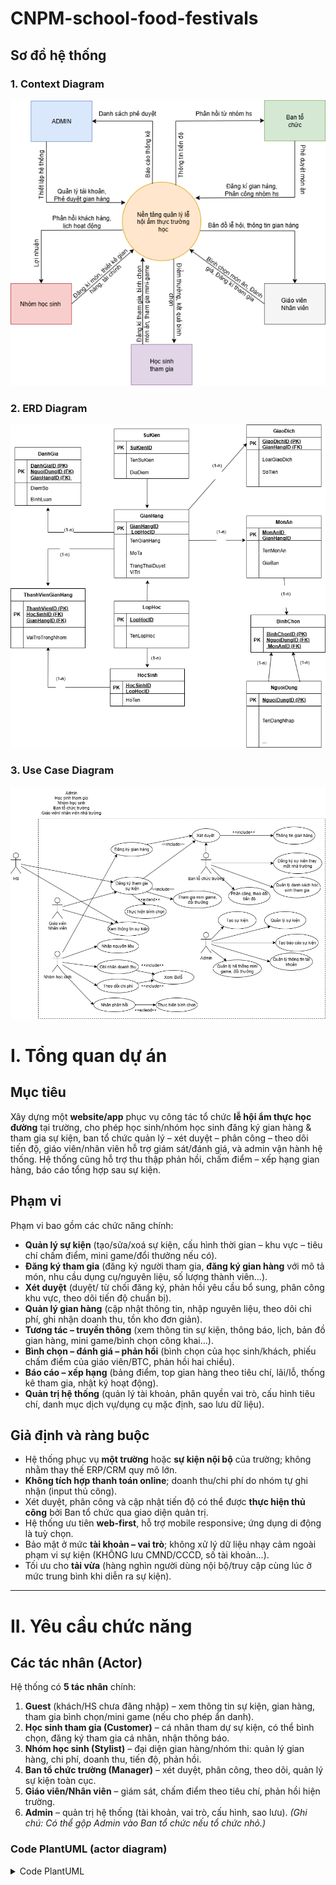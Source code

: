 
# CNPM-school-food-festivals

## Sơ đồ hệ thống

### 1. Context Diagram
![Context Diagram](diagrams/ContextDG.drawio.png)

### 2. ERD Diagram
![ERD Diagram](diagrams/Erd.drawio.png)

### 3. Use Case Diagram
![Use Case Diagram](diagrams/UseCase.drawio.png)

# I. Tổng quan dự án

## Mục tiêu

Xây dựng một **website/app** phục vụ công tác tổ chức **lễ hội ẩm thực học đường** tại trường, cho phép học sinh/nhóm học sinh đăng ký gian hàng & tham gia sự kiện, ban tổ chức quản lý – xét duyệt – phân công – theo dõi tiến độ, giáo viên/nhân viên hỗ trợ giám sát/đánh giá, và admin vận hành hệ thống. Hệ thống cũng hỗ trợ thu thập phản hồi, chấm điểm – xếp hạng gian hàng, báo cáo tổng hợp sau sự kiện.

## Phạm vi

Phạm vi bao gồm các chức năng chính:

* **Quản lý sự kiện** (tạo/sửa/xoá sự kiện, cấu hình thời gian – khu vực – tiêu chí chấm điểm, mini game/đổi thưởng nếu có).
* **Đăng ký tham gia** (đăng ký người tham gia, **đăng ký gian hàng** với mô tả món, nhu cầu dụng cụ/nguyên liệu, số lượng thành viên…).
* **Xét duyệt** (duyệt/ từ chối đăng ký, phản hồi yêu cầu bổ sung, phân công khu vực, theo dõi tiến độ chuẩn bị).
* **Quản lý gian hàng** (cập nhật thông tin, nhập nguyên liệu, theo dõi chi phí, ghi nhận doanh thu, tồn kho đơn giản).
* **Tương tác – truyền thông** (xem thông tin sự kiện, thông báo, lịch, bản đồ gian hàng, mini game/bình chọn công khai…).
* **Bình chọn – đánh giá – phản hồi** (bình chọn của học sinh/khách, phiếu chấm điểm của giáo viên/BTC, phản hồi hai chiều).
* **Báo cáo – xếp hạng** (bảng điểm, top gian hàng theo tiêu chí, lãi/lỗ, thống kê tham gia, nhật ký hoạt động).
* **Quản trị hệ thống** (quản lý tài khoản, phân quyền vai trò, cấu hình tiêu chí, danh mục dịch vụ/dụng cụ mặc định, sao lưu dữ liệu).

## Giả định và ràng buộc

* Hệ thống phục vụ **một trường** hoặc **sự kiện nội bộ** của trường; không nhằm thay thế ERP/CRM quy mô lớn.
* **Không tích hợp thanh toán online**; doanh thu/chi phí do nhóm tự ghi nhận (input thủ công).
* Xét duyệt, phân công và cập nhật tiến độ có thể được **thực hiện thủ công** bởi Ban tổ chức qua giao diện quản trị.
* Hệ thống ưu tiên **web-first**, hỗ trợ mobile responsive; ứng dụng di động là tuỳ chọn.
* Bảo mật ở mức **tài khoản – vai trò**; không xử lý dữ liệu nhạy cảm ngoài phạm vi sự kiện (KHÔNG lưu CMND/CCCD, số tài khoản…).
* Tối ưu cho **tải vừa** (hàng nghìn người dùng nội bộ/truy cập cùng lúc ở mức trung bình khi diễn ra sự kiện).

---

# II. Yêu cầu chức năng

## Các tác nhân (Actor)

Hệ thống có **5 tác nhân** chính:

1. **Guest** (khách/HS chưa đăng nhập) – xem thông tin sự kiện, gian hàng, tham gia bình chọn/mini game (nếu cho phép ẩn danh).
2. **Học sinh tham gia (Customer)** – cá nhân tham dự sự kiện, có thể bình chọn, đăng ký tham gia cá nhân, nhận thông báo.
3. **Nhóm học sinh (Stylist)** – đại diện gian hàng/nhóm thi: quản lý gian hàng, chi phí, doanh thu, tiến độ, phản hồi.
4. **Ban tổ chức trường (Manager)** – xét duyệt, phân công, theo dõi, quản lý sự kiện toàn cục.
5. **Giáo viên/Nhân viên** – giám sát, chấm điểm theo tiêu chí, phản hồi hiện trường.
6. **Admin** – quản trị hệ thống (tài khoản, vai trò, cấu hình, sao lưu).
   *(Ghi chú: Có thể gộp Admin vào Ban tổ chức nếu tổ chức nhỏ.)*

### Code PlantUML (actor diagram)

<details>
<summary>Code PlantUML</summary>

```plantuml
@startuml
actor Guest
actor "Học sinh tham gia" as Student
actor "Nhóm học sinh" as Team
actor "Giáo viên/Nhân viên" as Staff
actor "Ban tổ chức" as Org
actor Admin

' Kế thừa (nếu có quan hệ chung)
Guest <-- Student
Student <-- Team
Org <-- Admin

rectangle "Hệ thống lễ hội ẩm thực" as System {
}

Guest -- System : access
Student -- System : participate
Team -- System : manage booth
Staff -- System : evaluate
Org -- System : manage event
Admin -- System : system config
@enduml```

</details> 

![Biểu đồ UML](https://www.plantuml.com/plantuml/png/PP0_JlD04CNxFSKepVTHHFI88j042GaAkC2msQnNyew3TpOI0agKYeA2WXAwG8NI9GM5J-ARC5d_aImgpyxxpPjvdWJ6agFF5MekIfX64xYjHsVrxbb3S9G1P-Z1EXm11hZYE3FKOnTPjV6GzN1YhWtw3fYwwhs0fQi-wL3W3shgrWldymuyHGAkTw-WnMsj4t1PsbO-cNb7Ils3ythx0op85y9_aaS4NMtWDiguT5So7iaUg1G6ZX_6u_xavjiqcnl5Fxqw-z9eHhAvIVbNQSyBMSZhtHD8_UQWtgvzwd_h9iDTOEFXNZsgTgVOjSqZGArD2DtcWRJ0afrs2sIZziSCH8-4ri1DKN2cqcyQo6Q9UPJ15E3ldEZxl2dKG0vDeGkQEwicXcRHvxy0)

## Các chức năng chính

### Guest

* **Tìm kiếm & xem thông tin sự kiện/gian hàng** (mô tả, thời gian, địa điểm, bản đồ gian hàng, nội quy, lịch).
* **Xem bảng xếp hạng/bình chọn công khai** (nếu sự kiện cho phép).
* **Tham gia mini game, bình chọn** (nếu cho phép không đăng nhập hoặc OTP/email xác thực nhanh).
* **Đăng ký/Đăng nhập** để tham gia sâu hơn.

### Học sinh tham gia (Customer)

* **Đăng ký tham gia cá nhân** sự kiện (nhận mã/QR, nhận thông báo).
* **Bình chọn** gian hàng, gửi **phản hồi** cho BTC.
* **Xem lịch sự kiện**, lịch biểu diễn/hoạt động, **nhận thông báo**.
* **Quản lý tài khoản** (cập nhật thông tin, đổi mật khẩu).

### Nhóm học sinh (Team)

* **Đăng ký gian hàng**: thông tin nhóm, món ăn, nhu cầu dụng cụ/nguyên liệu, công suất phục vụ.
* **Cập nhật tiến độ chuẩn bị**: checklist công việc, minh chứng.
* **Quản lý gian hàng**: mô tả, hình ảnh, menu/giá (nếu có), vị trí gian hàng.
* **Ghi nhận doanh thu – chi phí**; **xem lãi/lỗ** cơ bản.
* **Nhập nguyên liệu** & tồn kho đơn giản (tuỳ chọn).
* **Nhận phản hồi** từ BTC/GV, trả lời phản hồi.

### Giáo viên/Nhân viên

* **Xem thông tin sự kiện & phân công**.
* **Chấm điểm** gian hàng theo **bộ tiêu chí** (thang điểm, trọng số) – online/offline.
* **Ghi nhận vi phạm/biên bản** nếu cần.
* **Gửi phản hồi**/đề xuất hỗ trợ cho BTC.

### Ban tổ chức (Manager)

* **Tạo & cấu hình sự kiện**: thời gian, địa điểm, sơ đồ gian hàng, tiêu chí chấm điểm, cấu hình bình chọn/mini game.
* **Xét duyệt** đăng ký tham gia, đăng ký gian hàng; **phản hồi** yêu cầu bổ sung.
* **Phân công** khu vực, lịch trực, nhiệm vụ; **theo dõi tiến độ** các nhóm.
* **Quản lý danh sách** người tham gia; **gửi thông báo** đa kênh (email/app push/QR).
* **Quản lý bình chọn**: thời gian mở/đóng, phát hiện gian lận cơ bản (giới hạn tần suất/IP/OTP).
* **Báo cáo & Xếp hạng**: tổng hợp điểm BGK + bình chọn, bảng xếp hạng theo tiêu chí, export Excel/PDF.

### Admin

* **Quản lý tài khoản & vai trò** (Admin/BTC/Staff/Team/Student/Guest hạn chế).
* **Quản lý danh mục** (tiêu chí chấm điểm mặc định, danh mục dụng cụ/nguyên liệu tham khảo).
* **Cấu hình hệ thống** (logo, tên sự kiện, email server, sao lưu/khôi phục dữ liệu).



